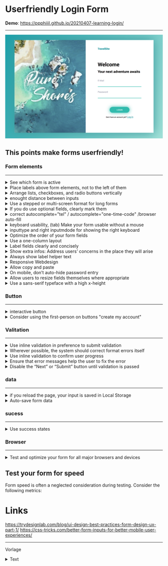 # Userfriendly Login Form
**Demo**: <https://ppphiiil.github.io/20210407-learning-login/>

---

![main-image](readmefiles/form.png)



## This points make forms userfriendly!

### Form elements

---

<details><summary>See which form is active</summary>
<p>

    ``` 
    input:focus{
        background-color: rgb(229, 229, 231);
        outline: none;d
    }
    ```
</p>
</details> 
<details>
<summary>Place labels above form elements, not to the left of them</summary>
<p>

    ``` 
    .login-form > label{
        /* display */
        display:block;
        width:100%;

        /* styling */
        color:rgb(165, 167, 182);
        /* font-family: Roboto,Verdana, Geneva, Tahoma, sans-serif; */
        font-size: 1.3rem;
    }
    ```
</p></details>
<details><summary>Arrange lists, checkboxes, and radio buttons vertically</summary>
<p>

    ``` 

    ```
</p>
</details> 
<details><summary>enought distance between inputs
</summary>
<p>

    ``` 

    ```
</p>
</details><details><summary>Use a stepped or multi-screen format for long forms
</summary>
<p>

    ``` 

    ```
</p>
</details>
<details><summary>If you do use optional fields, clearly mark them
</summary>
<p>

    ``` 

    ```
</p>
</details>
<details><summary>correct autocomplete="tel" / autocomplete="one-time-code" /browser auto-fill
</summary>
<p>

    ``` 

    ```
</p>
</details><details><summary>keyboard usability, (tab) Make your form usable without a mouse
</summary>
<p>

    ``` 

    ```
</p>
</details><details><summary>inputtype and right inputmdode for showing the right keyboard
</summary>
<p>

    ``` 

    ```
</p>
</details> <details><summary>Optimize the order of your form fields
</summary>
<p>

    ``` 

    ```
</p>
</details> <details><summary>Use a one-column layout
</summary>
<p>

    ``` 

    ```
</p>
</details> <details><summary>Label fields clearly and concisely
</summary>
<p>

    ``` 

    ```
</p>
</details><details><summary>Show extra infos: Address users’ concerns in the place they will arise
</summary>
<p>

    ``` 

    ```
</p>
</details><details><summary>Always show label helper text
</summary>
<p>

    ``` 

    ```
</p>
</details><details><summary>Responsive Webdesign
</summary>
<p>

    ``` 

    ```
</p>
</details><details><summary>Allow copy and paste
</summary>
<p>

    ``` 

    ```
</p>
</details><details><summary>On mobile, don’t auto-hide password entry

</summary>
<p>

    ``` 

    ```
</p>
</details><details><summary>Allow users to resize fields themselves where appropriate
</summary>
<p>

    ``` 

    ```
</p>
</details> <details><summary>Use a sans-serif typeface with a high x-height

### Button
---
</summary>
<p>

    ``` 

    ```
</p>
</details><details><summary>interactive button
</summary>
<p>

    ``` 

    ```
</p>
</details><details><summary>Consider using the first-person on buttons "create my account"

### Valitation
---
</summary>
<p>

    ``` 

    ```
</p>
</details><details><summary>Use inline validation in preference to submit validation
</summary>
<p>

    ``` 

    ```
</p>
</details><details><summary>Wherever possible, the system should correct format errors itself
</summary>
<p>

    ``` 

    ```
</p>
</details><details><summary>Use inline validation to confirm user progress
</summary>
<p>

    ``` 

    ```
</p>
</details><details><summary>Ensure that error messages help the user to fix the error
</summary>
<p>

    ``` 

    ```
</p>
</details><details><summary>Disable the “Next” or “Submit” button until validation is passed

### data
---
</summary>
<p>

    ``` 

    ```
</p>
</details><details><summary>if you reload the page, your input is saved in Local Storage
</summary>
<p>

    ``` 

    ```
</p>
</details><details><summary>Auto-save form data

### sucess
---
</summary>
<p>

    ``` 

    ```
</p>
</details><details><summary>Use success states

### Browser
---
</summary>
<p>

    ``` 

    ```
</p>
</details><details><summary>Test and optimize your form for all major browsers and devices



## Test your form for speed
Form speed is often a neglected consideration during testing. Consider the following metrics:




# Links
https://trydesignlab.com/blog/ui-design-best-practices-form-design-ux-part-1/
https://css-tricks.com/better-form-inputs-for-better-mobile-user-experiences/

---

Vorlage
<details><summary>Text</summary>
<p>

    ``` 

    ```
</p>
</details>
